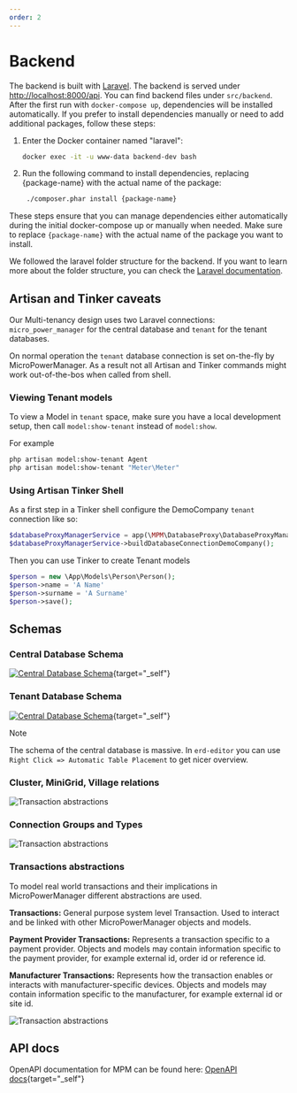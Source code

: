 ```yaml
---
order: 2
---
```


# Backend

The backend is built with [Laravel](https://laravel.com/).
The backend is served under <http://localhost:8000/api>.
You can find backend files under `src/backend`.
After the first run with `docker-compose up`, dependencies will be installed automatically.
If you prefer to install dependencies manually or need to add additional packages, follow these steps:

1. Enter the Docker container named "laravel":

   ```bash
   docker exec -it -u www-data backend-dev bash
   ```

2. Run the following command to install dependencies, replacing {package-name} with the actual name of the package:

   ```bash
    ./composer.phar install {package-name}
   ```

These steps ensure that you can manage dependencies either automatically during the initial docker-compose up or
manually when needed.
Make sure to replace `{package-name}` with the actual name of the package you want to install.

We followed the laravel folder structure for the backend.
If you want to learn more about the folder structure, you can check the [Laravel documentation](https://laravel.com/docs/9.x/structure).

## Artisan and Tinker caveats

Our Multi-tenancy design uses two Laravel connections: `micro_power_manager` for the central database and `tenant` for the tenant databases.

On normal operation the `tenant` database connection is set on-the-fly by MicroPowerManager.
As a result not all Artisan and Tinker commands might work out-of-the-bos when called from shell.

### Viewing Tenant models

To view a Model in `tenant` space, make sure you have a local development setup, then call `model:show-tenant` instead of `model:show`.

For example

```sh
php artisan model:show-tenant Agent
php artisan model:show-tenant "Meter\Meter"
```

### Using Artisan Tinker Shell

As a first step in a Tinker shell configure the DemoCompany `tenant` connection like so:

```php
$databaseProxyManagerService = app(\MPM\DatabaseProxy\DatabaseProxyManagerService::class);
$databaseProxyManagerService->buildDatabaseConnectionDemoCompany();
```

Then you can use Tinker to create Tenant models

```php
$person = new \App\Models\Person\Person();
$person->name = 'A Name'
$person->surname = 'A Surname'
$person->save();
```

## Schemas

### Central Database Schema

<!-- prettier-ignore -->
[![Central Database Schema](images/schema_central_database.png)](/schemas/central_database/index.html){target="_self"}

### Tenant Database Schema

<!-- prettier-ignore -->
[![Central Database Schema](images/schema_tenant_database.png)](/schemas/tenant_database/index.html){target="_self"}

> [!NOTE]
> The schema of the central database is massive.
> In `erd-editor` you can use `Right Click => Automatic Table Placement` to get nicer overview.

### Cluster, MiniGrid, Village relations

![Transaction abstractions](images/cluster_minigrid_village.excalidraw.svg)

### Connection Groups and Types

![Transaction abstractions](images/connection_groups_types.excalidraw.svg)

### Transactions abstractions

To model real world transactions and their implications in MicroPowerManager different abstractions are used.

**Transactions:** General purpose system level Transaction.
Used to interact and be linked with other MicroPowerManager objects and models.

**Payment Provider Transactions:** Represents a transaction specific to a payment provider.
Objects and models may contain information specific to the payment provider, for example external id, order id or reference id.

**Manufacturer Transactions:** Represents how the transaction enables or interacts with manufacturer-specific devices.
Objects and models may contain information specific to the manufacturer, for example external id or site id.

![Transaction abstractions](images/transactions.excalidraw.svg)

## API docs

<!-- prettier-ignore -->
OpenAPI documentation for MPM can be found here: [OpenAPI docs](/openapi/index.html){target="_self"}
